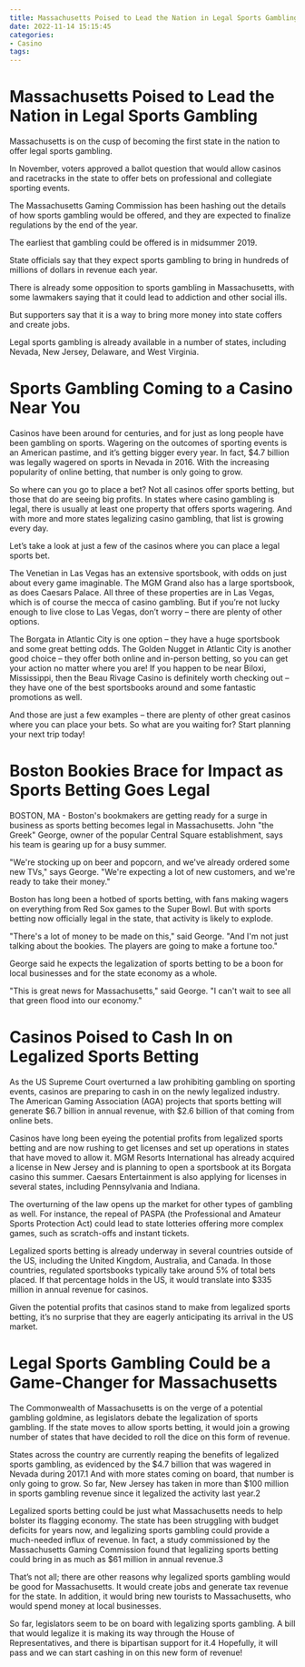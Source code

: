 ```yaml
---
title: Massachusetts Poised to Lead the Nation in Legal Sports Gambling
date: 2022-11-14 15:15:45
categories:
- Casino
tags:
---
```



#  Massachusetts Poised to Lead the Nation in Legal Sports Gambling

Massachusetts is on the cusp of becoming the first state in the nation to offer legal sports gambling.

In November, voters approved a ballot question that would allow casinos and racetracks in the state to offer bets on professional and collegiate sporting events.

The Massachusetts Gaming Commission has been hashing out the details of how sports gambling would be offered, and they are expected to finalize regulations by the end of the year.

The earliest that gambling could be offered is in midsummer 2019.

State officials say that they expect sports gambling to bring in hundreds of millions of dollars in revenue each year.

There is already some opposition to sports gambling in Massachusetts, with some lawmakers saying that it could lead to addiction and other social ills.

But supporters say that it is a way to bring more money into state coffers and create jobs.

Legal sports gambling is already available in a number of states, including Nevada, New Jersey, Delaware, and West Virginia.

#  Sports Gambling Coming to a Casino Near You

Casinos have been around for centuries, and for just as long people have been gambling on sports. Wagering on the outcomes of sporting events is an American pastime, and it’s getting bigger every year. In fact, $4.7 billion was legally wagered on sports in Nevada in 2016. With the increasing popularity of online betting, that number is only going to grow.

So where can you go to place a bet? Not all casinos offer sports betting, but those that do are seeing big profits. In states where casino gambling is legal, there is usually at least one property that offers sports wagering. And with more and more states legalizing casino gambling, that list is growing every day.

Let’s take a look at just a few of the casinos where you can place a legal sports bet.

The Venetian in Las Vegas has an extensive sportsbook, with odds on just about every game imaginable. The MGM Grand also has a large sportsbook, as does Caesars Palace. All three of these properties are in Las Vegas, which is of course the mecca of casino gambling. But if you’re not lucky enough to live close to Las Vegas, don’t worry – there are plenty of other options.

The Borgata in Atlantic City is one option – they have a huge sportsbook and some great betting odds. The Golden Nugget in Atlantic City is another good choice – they offer both online and in-person betting, so you can get your action no matter where you are! If you happen to be near Biloxi, Mississippi, then the Beau Rivage Casino is definitely worth checking out – they have one of the best sportsbooks around and some fantastic promotions as well.

And those are just a few examples – there are plenty of other great casinos where you can place your bets. So what are you waiting for? Start planning your next trip today!

#  Boston Bookies Brace for Impact as Sports Betting Goes Legal

BOSTON, MA - Boston's bookmakers are getting ready for a surge in business as sports betting becomes legal in Massachusetts. John "the Greek" George, owner of the popular Central Square establishment, says his team is gearing up for a busy summer.

"We're stocking up on beer and popcorn, and we've already ordered some new TVs," says George. "We're expecting a lot of new customers, and we're ready to take their money."

Boston has long been a hotbed of sports betting, with fans making wagers on everything from Red Sox games to the Super Bowl. But with sports betting now officially legal in the state, that activity is likely to explode.

"There's a lot of money to be made on this," said George. "And I'm not just talking about the bookies. The players are going to make a fortune too."

George said he expects the legalization of sports betting to be a boon for local businesses and for the state economy as a whole.

"This is great news for Massachusetts," said George. "I can't wait to see all that green flood into our economy."

#  Casinos Poised to Cash In on Legalized Sports Betting

As the US Supreme Court overturned a law prohibiting gambling on sporting events, casinos are preparing to cash in on the newly legalized industry. The American Gaming Association (AGA) projects that sports betting will generate $6.7 billion in annual revenue, with $2.6 billion of that coming from online bets.

Casinos have long been eyeing the potential profits from legalized sports betting and are now rushing to get licenses and set up operations in states that have moved to allow it. MGM Resorts International has already acquired a license in New Jersey and is planning to open a sportsbook at its Borgata casino this summer. Caesars Entertainment is also applying for licenses in several states, including Pennsylvania and Indiana.

The overturning of the law opens up the market for other types of gambling as well. For instance, the repeal of PASPA (the Professional and Amateur Sports Protection Act) could lead to state lotteries offering more complex games, such as scratch-offs and instant tickets.

Legalized sports betting is already underway in several countries outside of the US, including the United Kingdom, Australia, and Canada. In those countries, regulated sportsbooks typically take around 5% of total bets placed. If that percentage holds in the US, it would translate into $335 million in annual revenue for casinos.

Given the potential profits that casinos stand to make from legalized sports betting, it’s no surprise that they are eagerly anticipating its arrival in the US market.

#  Legal Sports Gambling Could be a Game-Changer for Massachusetts

The Commonwealth of Massachusetts is on the verge of a potential gambling goldmine, as legislators debate the legalization of sports gambling. If the state moves to allow sports betting, it would join a growing number of states that have decided to roll the dice on this form of revenue.

States across the country are currently reaping the benefits of legalized sports gambling, as evidenced by the $4.7 billion that was wagered in Nevada during 2017.1 And with more states coming on board, that number is only going to grow. So far, New Jersey has taken in more than $100 million in sports gambling revenue since it legalized the activity last year.2

Legalized sports betting could be just what Massachusetts needs to help bolster its flagging economy. The state has been struggling with budget deficits for years now, and legalizing sports gambling could provide a much-needed influx of revenue. In fact, a study commissioned by the Massachusetts Gaming Commission found that legalizing sports betting could bring in as much as $61 million in annual revenue.3

That’s not all; there are other reasons why legalized sports gambling would be good for Massachusetts. It would create jobs and generate tax revenue for the state. In addition, it would bring new tourists to Massachusetts, who would spend money at local businesses.

So far, legislators seem to be on board with legalizing sports gambling. A bill that would legalize it is making its way through the House of Representatives, and there is bipartisan support for it.4 Hopefully, it will pass and we can start cashing in on this new form of revenue!